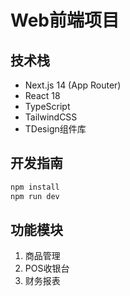 # Web前端项目

## 技术栈
- Next.js 14 (App Router)
- React 18
- TypeScript
- TailwindCSS
- TDesign组件库

## 开发指南
```bash
npm install
npm run dev
```

## 功能模块
1. 商品管理
2. POS收银台
3. 财务报表